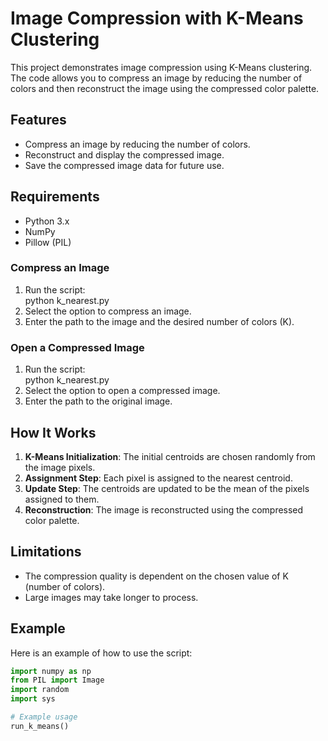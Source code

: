 # Image Compression with K-Means Clustering

This project demonstrates image compression using K-Means clustering. The code allows you to compress an image by reducing the number of colors and then reconstruct the image using the compressed color palette.

## Features

* Compress an image by reducing the number of colors.
* Reconstruct and display the compressed image.
* Save the compressed image data for future use.

## Requirements

* Python 3.x
* NumPy
* Pillow (PIL)

### Compress an Image

1. Run the script:  
   python k_nearest.py
2. Select the option to compress an image.
3. Enter the path to the image and the desired number of colors (K).

### Open a Compressed Image

1. Run the script:  
   python k_nearest.py
2. Select the option to open a compressed image.
3. Enter the path to the original image.

## How It Works

1. **K-Means Initialization**: The initial centroids are chosen randomly from the image pixels.
2. **Assignment Step**: Each pixel is assigned to the nearest centroid.
3. **Update Step**: The centroids are updated to be the mean of the pixels assigned to them.
4. **Reconstruction**: The image is reconstructed using the compressed color palette.

## Limitations

* The compression quality is dependent on the chosen value of K (number of colors).
* Large images may take longer to process.

## Example

Here is an example of how to use the script:

```python
import numpy as np
from PIL import Image
import random
import sys

# Example usage
run_k_means()
``` 